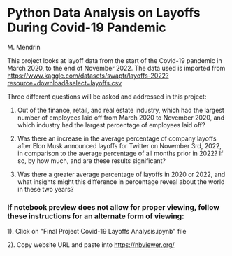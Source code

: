 
# Python Data Analysis on Layoffs During Covid-19 Pandemic
M. Mendrin

This project looks at layoff data from the start of the Covid-19 pandemic in March 2020, to the end of November 2022.
The data used is imported from https://www.kaggle.com/datasets/swaptr/layoffs-2022?resource=download&select=layoffs.csv 

Three different questions will be asked and addressed in this project: 

1) Out of the finance, retail, and real estate industry, which had the largest number of employees laid off from March 2020 to November 2020, and which industry had the largest percentage of employees laid off?

2) Was there an increase in the average percentage of company layoffs after Elon Musk announced layoffs for Twitter on November 3rd, 2022, in comparison to the average percentage of all months prior in 2022? If so, by how much, and are these results significant?

3) Was there a greater average percentage of layoffs in 2020 or 2022, and what insights might this difference in percentage reveal about the world in these two years?

### If notebook preview does not allow for proper viewing, follow these instructions for an alternate form of viewing: 

1). Click on "Final Project Covid-19 Layoffs Analysis.ipynb" file

2). Copy website URL and paste into https://nbviewer.org/
